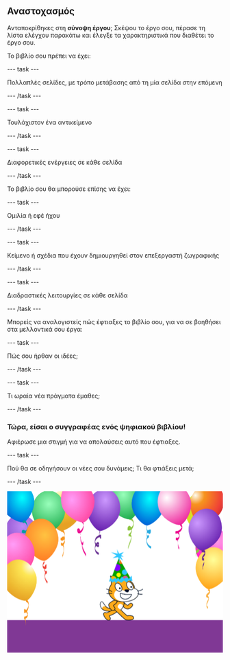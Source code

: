 ## Αναστοχασμός

Ανταποκρίθηκες στη **σύνοψη έργου**; Σκέψου το έργο σου, πέρασε τη λίστα ελέγχου παρακάτω και έλεγξε τα χαρακτηριστικά που διαθέτει το έργο σου.

Το βιβλίο σου πρέπει να έχει:

--- task ---

Πολλαπλές σελίδες, με τρόπο μετάβασης από τη μία σελίδα στην επόμενη

--- /task ---

--- task ---

Τουλάχιστον ένα αντικείμενο

--- /task ---

--- task ---

Διαφορετικές ενέργειες σε κάθε σελίδα

--- /task ---

Το βιβλίο σου θα μπορούσε επίσης να έχει:

--- task ---

Ομιλία ή εφέ ήχου

--- /task ---

--- task ---

Κείμενο ή σχέδια που έχουν δημιουργηθεί στον επεξεργαστή ζωγραφικής

--- /task ---

--- task ---

Διαδραστικές λειτουργίες σε κάθε σελίδα

--- /task ---

Μπορείς να αναλογιστείς πώς έφτιαξες το βιβλίο σου, για να σε βοηθήσει στα μελλοντικά σου έργα:

--- task ---

Πώς σου ήρθαν οι ιδέες;

--- /task ---

--- task ---

Τι ωραία νέα πράγματα έμαθες;

--- /task ---

### Τώρα, είσαι ο συγγραφέας ενός ψηφιακού βιβλίου!

Αφιέρωσε μια στιγμή για να απολαύσεις αυτό που έφτιαξες.

--- task ---

Πού θα σε οδηγήσουν οι νέες σου δυνάμεις; Τι θα φτιάξεις μετά;

--- /task ---

![Η Γάτα του Scratch φοράει ένα καπέλο για πάρτυ.](images/reflect.png)

